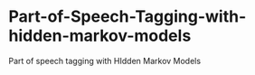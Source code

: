 # Part-of-Speech-Tagging-with-hidden-markov-models
Part of speech tagging with HIdden Markov Models 
